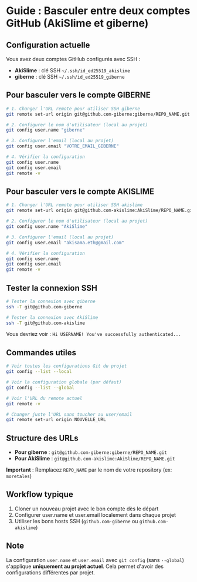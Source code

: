 # Guide : Basculer entre deux comptes GitHub (AkiSlime et giberne)

## Configuration actuelle

Vous avez deux comptes GitHub configurés avec SSH :
- **AkiSlime** : clé SSH `~/.ssh/id_ed25519_akislime`
- **giberne** : clé SSH `~/.ssh/id_ed25519_giberne`

## Pour basculer vers le compte GIBERNE

```bash
# 1. Changer l'URL remote pour utiliser SSH giberne
git remote set-url origin git@github.com-giberne:giberne/REPO_NAME.git

# 2. Configurer le nom d'utilisateur (local au projet)
git config user.name "giberne"

# 3. Configurer l'email (local au projet)
git config user.email "VOTRE_EMAIL_GIBERNE"

# 4. Vérifier la configuration
git config user.name
git config user.email
git remote -v
```

## Pour basculer vers le compte AKISLIME

```bash
# 1. Changer l'URL remote pour utiliser SSH akislime
git remote set-url origin git@github.com-akislime:AkiSlime/REPO_NAME.git

# 2. Configurer le nom d'utilisateur (local au projet)
git config user.name "AkiSlime"

# 3. Configurer l'email (local au projet)
git config user.email "akisama.eth@gmail.com"

# 4. Vérifier la configuration
git config user.name
git config user.email
git remote -v
```

## Tester la connexion SSH

```bash
# Tester la connexion avec giberne
ssh -T git@github.com-giberne

# Tester la connexion avec AkiSlime
ssh -T git@github.com-akislime
```

Vous devriez voir : `Hi USERNAME! You've successfully authenticated...`

## Commandes utiles

```bash
# Voir toutes les configurations Git du projet
git config --list --local

# Voir la configuration globale (par défaut)
git config --list --global

# Voir l'URL du remote actuel
git remote -v

# Changer juste l'URL sans toucher au user/email
git remote set-url origin NOUVELLE_URL
```

## Structure des URLs

- **Pour giberne** : `git@github.com-giberne:giberne/REPO_NAME.git`
- **Pour AkiSlime** : `git@github.com-akislime:AkiSlime/REPO_NAME.git`

**Important** : Remplacez `REPO_NAME` par le nom de votre repository (ex: `moretales`)

## Workflow typique

1. Cloner un nouveau projet avec le bon compte dès le départ
2. Configurer user.name et user.email localement dans chaque projet
3. Utiliser les bons hosts SSH (`github.com-giberne` ou `github.com-akislime`)

## Note

La configuration `user.name` et `user.email` avec `git config` (sans `--global`) s'applique **uniquement au projet actuel**. Cela permet d'avoir des configurations différentes par projet.
